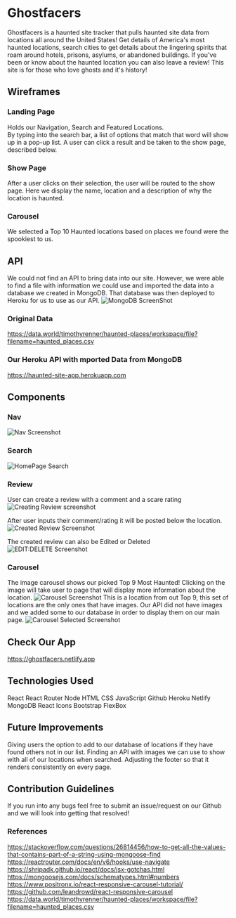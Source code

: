 # Ghostfacers

Ghostfacers is a haunted site tracker that pulls haunted site data from locations all around the United States! Get details of America's most haunted locations, search cities to get details about the lingering spirits that roam around hotels, prisons, asylums, or abandoned buildings. If you've been or know about the haunted location you can also leave a review!
This site is for those who love ghosts and it's history! 

## Wireframes
### Landing Page
Holds our Navigation, Search and Featured Locations.  
By typing into the search bar, a list of options that match that word will show up in a pop-up list. 
A user can click a result and be taken to the show page, described below.
### Show Page
After a user clicks on their selection, the user will be routed to the show page. Here we display the name, location and a description of why the location is haunted.
### Carousel
We selected a Top 10 Haunted locations based on places we found were the spookiest to us.

## API
We could not find an API to bring data into our site. However, we were able to find a file with information we could use and imported the data into a database we created in MongoDB. That database was then deployed to Heroku for us to use as our API. 
![MongoDB ScreenShot](https://user-images.githubusercontent.com/101548840/169458027-8b6c62a1-d33c-4189-a3da-0233d72b860d.png)

### Original Data
https://data.world/timothyrenner/haunted-places/workspace/file?filename=haunted_places.csv
### Our Heroku API with mported Data from MongoDB
https://haunted-site-app.herokuapp.com


## Components
### Nav
![Nav Screenshot](https://user-images.githubusercontent.com/101548840/169462668-635e59d6-afef-4d49-a97c-e3ecdf5b9a26.png)

### Search
![HomePage Search](https://user-images.githubusercontent.com/101548840/169458321-fbba2bfe-1184-408e-b399-60fe5cc82d95.png)

### Review
User can create a review with a comment and a scare rating
![Creating Review screenshot](https://user-images.githubusercontent.com/101548840/169464586-183a32e4-6501-4f20-94bf-e548e5fec18f.png)

After user inputs their comment/rating it will be posted below the location.
![Created Review Screenshot](https://user-images.githubusercontent.com/101548840/169464387-12c05f11-3140-4d92-a6bc-90ab967e74f9.png)

The created review can also be Edited or Deleted
![EDIT:DELETE Screenshot](https://user-images.githubusercontent.com/101548840/169465711-fd17927d-e531-4d4f-ba95-cc61e97276d2.png)

### Carousel 
The image carousel shows our picked Top 9 Most Haunted! 
Clicking on the image will take user to page that will display more information about the location. 
![Carousel Screenshot](https://user-images.githubusercontent.com/101548840/169465056-d2171d82-71ed-4dbf-a049-5fe8dc0c8905.png)
This is a location from out Top 9, this set of locations are the only ones that have images. Our API did not have images and we added some to our database in order to display them on our main page.
![Carousel Selected Screenshot](https://user-images.githubusercontent.com/101548840/169467011-46fa4bdd-9ebe-4b20-a0f5-270d03eac976.png)

## Check Our App
https://ghostfacers.netlify.app

## Technologies Used
React
React Router
Node
HTML
CSS
JavaScript
Github
Heroku
Netlify
MongoDB
React Icons
Bootstrap
FlexBox

## Future Improvements
Giving users the option to add to our database of locations if they have found others not in our list.
Finding an API with images we can use to show with all of our locations when searched. 
Adjusting the footer so that it renders consistently on every page.

## Contribution Guidelines
If you run into any bugs feel free to submit an issue/request on our Github and we will look into getting that resolved!  

### References

https://stackoverflow.com/questions/26814456/how-to-get-all-the-values-that-contains-part-of-a-string-using-mongoose-find
https://reactrouter.com/docs/en/v6/hooks/use-navigate
https://shripadk.github.io/react/docs/jsx-gotchas.html
https://mongoosejs.com/docs/schematypes.html#numbers
https://www.positronx.io/react-responsive-carousel-tutorial/
https://github.com/leandrowd/react-responsive-carousel
https://data.world/timothyrenner/haunted-places/workspace/file?filename=haunted_places.csv
